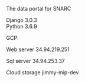 The data portal for SNARC

Django             3.0.3  
Python             3.6.9


GCP:

Web server 34.94.219.251

Sql server 34.94.253.37

Cloud storage jimmy-mip-dev